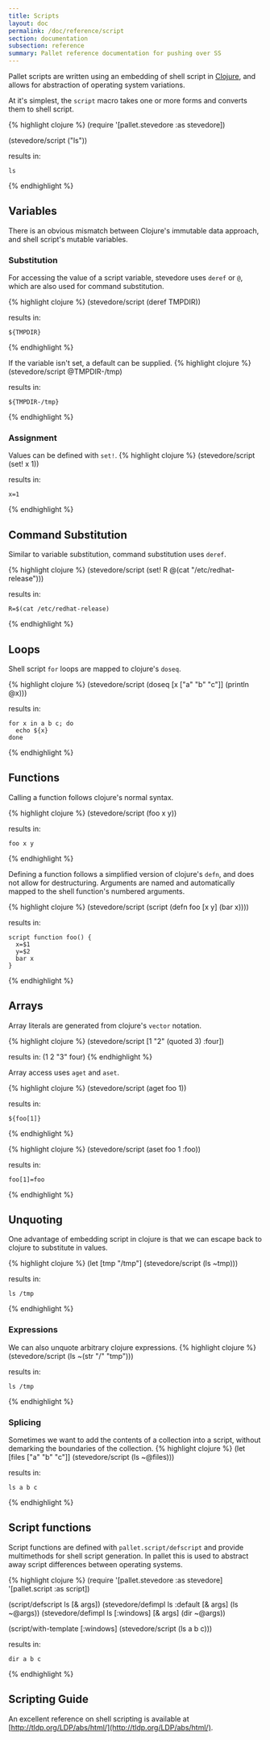 ```yaml
---
title: Scripts
layout: doc
permalink: /doc/reference/script
section: documentation
subsection: reference
summary: Pallet reference documentation for pushing over SS
---
```


Pallet scripts are written using an embedding of shell script in [Clojure](http://clojure.org), and
allows for abstraction of operating system variations.

At it's simplest, the `script` macro takes one or more forms and converts them
to shell script.

{% highlight clojure %}
  (require
    '[pallet.stevedore :as stevedore])

  (stevedore/script
    ("ls"))

  results in:
  
    ls
{% endhighlight %}

## Variables
There is an obvious mismatch between Clojure's immutable data approach, and
shell script's mutable variables.

### Substitution
For accessing the value of a script variable, stevedore uses `deref` or `@`, which
are also used for command substitution.

{% highlight clojure %}
  (stevedore/script
   (deref TMPDIR))

  results in:
  
    ${TMPDIR}
{% endhighlight %}

If the variable isn't set, a default can be supplied.
{% highlight clojure %}
  (stevedore/script
   @TMPDIR-/tmp)
 
  results in:
  
    ${TMPDIR-/tmp} 
{% endhighlight %}


### Assignment
Values can be defined with `set!`.
{% highlight clojure %}
  (stevedore/script
   (set! x 1))
   
  results in:
  
    x=1
{% endhighlight %}


## Command Substitution

Similar to variable substitution, command substitution uses `deref`.

{% highlight clojure %}
  (stevedore/script
   (set! R @(cat "/etc/redhat-release")))
   
  results in:
  
    R=$(cat /etc/redhat-release)
{% endhighlight %}

## Loops
Shell script `for` loops are mapped to clojure's `doseq`.

{% highlight clojure %}
  (stevedore/script
   (doseq [x ["a" "b" "c"]]
     (println @x)))
    
  results in: 
 
    for x in a b c; do
      echo ${x}
    done
{% endhighlight %}

## Functions

Calling a function follows clojure's normal syntax.

{% highlight clojure %}
  (stevedore/script
   (foo x y))
   
  results in:
  
    foo x y
{% endhighlight %}

Defining a function follows a simplified version of clojure's `defn`, and does
not allow for destructuring. Arguments are named and automatically mapped to the
shell function's numbered arguments.

{% highlight clojure %}
  (stevedore/script
   (script (defn foo [x y] (bar x))))
   
  results in:
  
    script function foo() {
      x=$1
      y=$2
      bar x
    }
{% endhighlight %}

## Arrays

Array literals are generated from clojure's `vector` notation.

{% highlight clojure %}
  (stevedore/script
   [1 "2" (quoted 3) :four])
  
  results in:
    (1 2 "3" four)
{% endhighlight %}

Array access uses `aget` and `aset`.

{% highlight clojure %}
  (stevedore/script
   (aget foo 1))
   
  results in:
  
    ${foo[1]}
{% endhighlight %}

{% highlight clojure %}
  (stevedore/script
   (aset foo 1 :foo))
   
  results in:
  
    foo[1]=foo
{% endhighlight %}

## Unquoting

One advantage of embedding script in clojure is that we can escape back to
clojure to substitute in values.

{% highlight clojure %}
  (let [tmp "/tmp"]
    (stevedore/script
      (ls ~tmp)))
      
  results in:
  
    ls /tmp
{% endhighlight %}

### Expressions
We can also unquote arbitrary clojure expressions.
{% highlight clojure %}
  (stevedore/script
   (ls ~(str "/" "tmp")))
   
  results in:
  
    ls /tmp
{% endhighlight %}

### Splicing
Sometimes we want to add the contents of a collection into a script, without
demarking the boundaries of the collection.
{% highlight clojure %}
  (let [files ["a" "b" "c"]]
    (stevedore/script
      (ls ~@files)))
  
  results in: 
  
    ls a b c
{% endhighlight %}

## Script functions

Script functions are defined with `pallet.script/defscript` and provide multimethods
for shell script generation.  In pallet this is used to abstract away script
differences between operating systems.

{% highlight clojure %}
  (require
    '[pallet.stevedore :as stevedore]
    '[pallet.script :as script])

  (script/defscript ls [& args])
  (stevedore/defimpl ls :default [& args]
    (ls ~@args))
  (stevedore/defimpl ls [:windows] [& args]
    (dir ~@args))

  (script/with-template [:windows]
    (stevedore/script
      (ls a b c)))
      
  results in:
  
    dir a b c
{% endhighlight %}

## Scripting Guide

An excellent reference on shell scripting is available at
[http://tldp.org/LDP/abs/html/](http://tldp.org/LDP/abs/html/).
